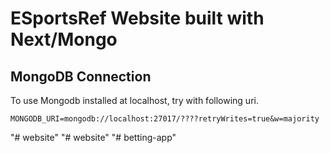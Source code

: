 # ESportsRef Website built with Next/Mongo

## MongoDB Connection
To use Mongodb installed at localhost, try with following uri.
```
MONGODB_URI=mongodb://localhost:27017/????retryWrites=true&w=majority
```
"# website" 
"# website" 
"# betting-app" 
